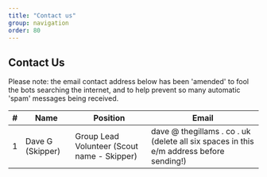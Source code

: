 ```yaml
---
title: "Contact us"
group: navigation
order: 80
---
```


## Contact Us

Please note: the email contact address below has been 'amended' to fool the bots searching the internet, and to help prevent so many automatic 'spam' messages being received.

| #   | Name             | Position                               | Email                       |
| --- | ---------------- | -------------------------------------- | --------------------------- |
| 1   | Dave G (Skipper) | Group Lead Volunteer (Scout name - Skipper) | dave @ thegillams . co . uk (delete all six spaces in this e/m address before sending!) |
